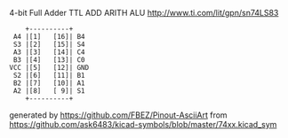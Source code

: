 4-bit Full Adder
TTL ADD ARITH ALU
http://www.ti.com/lit/gpn/sn74LS83


	    +----------+
	 A4 |[1]   [16]| B4
	 S3 |[2]   [15]| S4
	 A3 |[3]   [14]| C4
	 B3 |[4]   [13]| C0
	VCC |[5]   [12]| GND
	 S2 |[6]   [11]| B1
	 B2 |[7]   [10]| A1
	 A2 |[8]   [ 9]| S1
	    +----------+


generated by https://github.com/FBEZ/Pinout-AsciiArt from https://github.com/ask6483/kicad-symbols/blob/master/74xx.kicad_sym